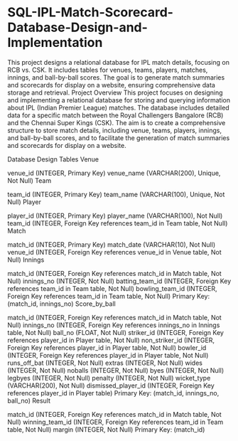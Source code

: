 # SQL-IPL-Match-Scorecard-Database-Design-and-Implementation
This project designs a relational database for IPL match details, focusing on RCB vs. CSK. It includes tables for venues, teams, players, matches, innings, and ball-by-ball scores. The goal is to generate match summaries and scorecards for display on a website, ensuring comprehensive data storage and retrieval.
Project Overview
This project focuses on designing and implementing a relational database for storing and querying information about IPL (Indian Premier League) matches. The database includes detailed data for a specific match between the Royal Challengers Bangalore (RCB) and the Chennai Super Kings (CSK). The aim is to create a comprehensive structure to store match details, including venue, teams, players, innings, and ball-by-ball scores, and to facilitate the generation of match summaries and scorecards for display on a website.

Database Design
Tables
Venue

venue_id (INTEGER, Primary Key)
venue_name (VARCHAR(200), Unique, Not Null)
Team

team_id (INTEGER, Primary Key)
team_name (VARCHAR(100), Unique, Not Null)
Player

player_id (INTEGER, Primary Key)
player_name (VARCHAR(100), Not Null)
team_id (INTEGER, Foreign Key references team_id in Team table, Not Null)
Match

match_id (INTEGER, Primary Key)
match_date (VARCHAR(10), Not Null)
venue_id (INTEGER, Foreign Key references venue_id in Venue table, Not Null)
Innings

match_id (INTEGER, Foreign Key references match_id in Match table, Not Null)
innings_no (INTEGER, Not Null)
batting_team_id (INTEGER, Foreign Key references team_id in Team table, Not Null)
bowling_team_id (INTEGER, Foreign Key references team_id in Team table, Not Null)
Primary Key: (match_id, innings_no)
Score_by_ball

match_id (INTEGER, Foreign Key references match_id in Match table, Not Null)
innings_no (INTEGER, Foreign Key references innings_no in Innings table, Not Null)
ball_no (FLOAT, Not Null)
striker_id (INTEGER, Foreign Key references player_id in Player table, Not Null)
non_striker_id (INTEGER, Foreign Key references player_id in Player table, Not Null)
bowler_id (INTEGER, Foreign Key references player_id in Player table, Not Null)
runs_off_bat (INTEGER, Not Null)
extras (INTEGER, Not Null)
wides (INTEGER, Not Null)
noballs (INTEGER, Not Null)
byes (INTEGER, Not Null)
legbyes (INTEGER, Not Null)
penalty (INTEGER, Not Null)
wicket_type (VARCHAR(200), Not Null)
dismissed_player_id (INTEGER, Foreign Key references player_id in Player table)
Primary Key: (match_id, innings_no, ball_no)
Result

match_id (INTEGER, Foreign Key references match_id in Match table, Not Null)
winning_team_id (INTEGER, Foreign Key references team_id in Team table, Not Null)
margin (INTEGER, Not Null)
Primary Key: (match_id)
